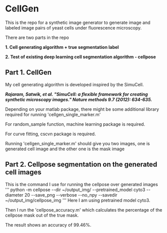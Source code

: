 # CellGen
This is the repo for a synthetic image generator to generate image and labeled image pairs of yeast cells under fluorescence microscopy.

There are two parts in the repo

**1. Cell generating algorithm + true segmentation label**

**2. Test of existing deep learning cell segmentation algorithm - cellpose**

## Part 1. CellGen

My cell generating algorithm is developed inspired by the SimuCell.

**_Rajaram, Satwik, et al. "SimuCell: a flexible framework for creating synthetic microscopy images." Nature methods 9.7 (2012): 634-635._**

Depending on your matlab package, there might be some additional library required for running 'cellgen_single_marker.m'

For random_sample function, machine learning package is required. 

For curve fitting, cscvn package is required. 

Running 'cellgen_single_marker.m' should give you two images, one is generated cell image and the other one is the mask image



## Part 2. Cellpose segmentation on the generated cell images

This is the command I use for running the cellpose over generated images
'''
python -m cellpose --dir ~/output_img/ --pretrained_model cyto3 --diameter 20 --save_png --verbose --no_npy --savedir ~/output_img/cellpose_img
'''
Here I am using pretrained model cyto3. 

Then I run the 'cellpose_accuracy.m' which calculates the percentage of the cellpose mask out of the true mask.

The result shows an accuracy of 99.46%.

